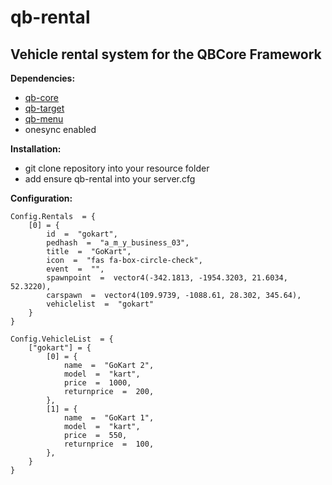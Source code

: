 # **qb-rental**

## **Vehicle rental system for the QBCore Framework**

**Dependencies:**
 - [qb-core](https://github.com/qbcore-framework/qb-core)
 - [qb-target](https://github.com/qbcore-framework/qb-target)
 - [qb-menu](https://github.com/qbcore-framework/qb-menu)
 - onesync enabled
 
**Installation:** 
 - git clone repository into your resource folder
 - add ensure qb-rental into your server.cfg

**Configuration:**

    Config.Rentals  = {
	    [0] = {
		    id  =  "gokart",
		    pedhash  =  "a_m_y_business_03",
		    title  =  "GoKart",
		    icon  =  "fas fa-box-circle-check",
		    event  =  "",
		    spawnpoint  =  vector4(-342.1813, -1954.3203, 21.6034, 52.3220),
		    carspawn  =  vector4(109.9739, -1088.61, 28.302, 345.64),
		    vehiclelist  =  "gokart"
	    }
    }
    
    Config.VehicleList  = {
	    ["gokart"] = {
		    [0] = {
			    name  =  "GoKart 2",
			    model  =  "kart",
			    price  =  1000,
			    returnprice  =  200,
		    },
		    [1] = {
			    name  =  "GoKart 1",
			    model  =  "kart",
			    price  =  550,
			    returnprice  =  100,
		    },
	    }
    }
